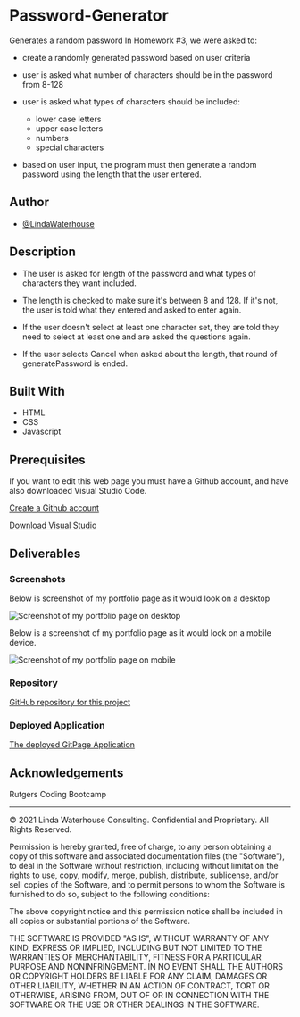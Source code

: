 # Password-Generator
Generates a random password
In Homework #3, we were asked to:

* create a randomly generated password based on user criteria

* user is asked what number of characters should be in the password from 8-128

* user is asked what types of characters should be included:
    * lower case letters
    * upper case letters
    * numbers
    * special characters

* based on user input, the program must then generate a random password using the length that the user entered.


## Author
- [@LindaWaterhouse](https://www.github.com/llwaterhouse)


## Description

* The user is asked for length of the password and what types of characters they want included.

* The length is checked to make sure it's between 8 and 128.  If it's not, the user is told what they entered and asked to enter again.

* If the user doesn't select at least one character set, they are told they need to select at least one and are asked the questions again.

* If the user selects Cancel when asked about the length, that round of generatePassword is ended.

## Built With

* HTML
* CSS
* Javascript

## Prerequisites

If you want to edit this web page you must have a Github account, and have also downloaded Visual Studio Code.

[Create a Github account](https://github.com)

[Download Visual Studio](https://code.visualstudio.com/download/)


## Deliverables

### Screenshots

Below is screenshot of my portfolio page as it would look on a desktop

![Screenshot of my portfolio page on desktop](assets/images/Desktop-Portfolio-screenshot.png)



Below is a screenshot of my portfolio page as it would look on a mobile device.

![Screenshot of my portfolio page on mobile](assets/images/Mobile-Portfolio-screenshot.png)

### Repository

[GitHub repository for this project](https://github.com/llwaterhouse/Portfolio-LindaLW)

### Deployed Application

[The deployed GitPage Application](https://llwaterhouse.github.io/Portfolio-LindaLW/)




## Acknowledgements

Rutgers Coding Bootcamp

---

© 2021 Linda Waterhouse Consulting. Confidential and Proprietary. All Rights Reserved.

Permission is hereby granted, free of charge, to any person obtaining a copy of this software and associated documentation files (the "Software"), to deal in the Software without restriction, including without limitation the rights to use, copy, modify, merge, publish, distribute, sublicense, and/or sell copies of the Software, and to permit persons to whom the Software is furnished to do so, subject to the following conditions:

The above copyright notice and this permission notice shall be included in all copies or substantial portions of the Software.

THE SOFTWARE IS PROVIDED "AS IS", WITHOUT WARRANTY OF ANY KIND, EXPRESS OR IMPLIED, INCLUDING BUT NOT LIMITED TO THE WARRANTIES OF MERCHANTABILITY, FITNESS FOR A PARTICULAR PURPOSE AND NONINFRINGEMENT. IN NO EVENT SHALL THE AUTHORS OR COPYRIGHT HOLDERS BE LIABLE FOR ANY CLAIM, DAMAGES OR OTHER LIABILITY, WHETHER IN AN ACTION OF CONTRACT, TORT OR OTHERWISE, ARISING FROM, OUT OF OR IN CONNECTION WITH THE SOFTWARE OR THE USE OR OTHER DEALINGS IN THE SOFTWARE.

